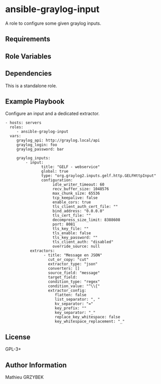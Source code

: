 ansible-graylog-input
=====================

A role to configure some given graylog inputs.

Requirements
------------


Role Variables
--------------


Dependencies
------------

This is a standalone role.

Example Playbook
----------------

Configure an input and a dedicated extractor.

    - hosts: servers
      roles:
         - ansible-graylog-input
      vars:
         graylog_api: http://graylog.local/api
         graylog_login: foo
         graylog_password: bar
 
         graylog_inputs:
             - input:
                    title: "GELF - webservice"
                    global: true
                    type: "org.graylog2.inputs.gelf.http.GELFHttpInput"
                    configuration:
                         idle_writer_timeout: 60
                         recv_buffer_size: 1048576
                         max_chunk_size: 65536
                         tcp_keepalive: false
                         enable_cors: true
                         tls_client_auth_cert_file: ""
                         bind_address: "0.0.0.0"
                         tls_cert_file: ""
                         decompress_size_limit: 8388608
                         port: 8081
                         tls_key_file: ""
                         tls_enable: false
                         tls_key_password: ""
                         tls_client_auth: "disabled"
                         override_source: null
               extractors:
                     - title: "Message en JSON"
                       cut_or_copy: "cut"
                       extractor_type: "json"
                       converters: []
                       source_field: "message"
                       target_field:
                       condition_type: "regex"
                       condition_value: "^\\{"
                       extractor_config:
                          flatten: false
                          list_separator: ", "
                          kv_separator: "="
                          key_prefix: ""
                          key_separator: "_"
                          replace_key_whitespace: false
                          key_whitespace_replacement: "_"

License
-------

GPL-3+

Author Information
------------------

Mathieu GRZYBEK
